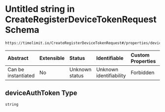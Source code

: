 # Untitled string in CreateRegisterDeviceTokenRequest Schema

```txt
https://timelimit.io/CreateRegisterDeviceTokenRequest#/properties/deviceAuthToken
```



| Abstract            | Extensible | Status         | Identifiable            | Custom Properties | Additional Properties | Access Restrictions | Defined In                                                                                                            |
| :------------------ | :--------- | :------------- | :---------------------- | :---------------- | :-------------------- | :------------------ | :-------------------------------------------------------------------------------------------------------------------- |
| Can be instantiated | No         | Unknown status | Unknown identifiability | Forbidden         | Allowed               | none                | [CreateRegisterDeviceTokenRequest.schema.json\*](CreateRegisterDeviceTokenRequest.schema.json "open original schema") |

## deviceAuthToken Type

`string`
